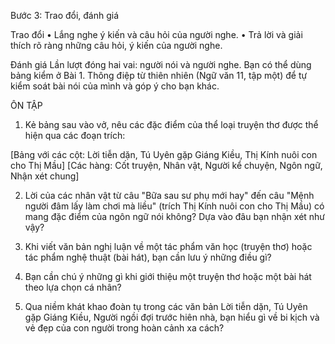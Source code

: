 Bước 3: Trao đổi, đánh giá

Trao đổi
• Lắng nghe ý kiến và câu hỏi của người nghe.
• Trả lời và giải thích rõ ràng những câu hỏi, ý kiến của người nghe.

Đánh giá
Lần lượt đóng hai vai: người nói và người nghe. Bạn có thể dùng bảng kiểm ở Bài 1. Thông điệp từ thiên nhiên (Ngữ văn 11, tập một) để tự kiểm soát bài nói của mình và góp ý cho bạn khác.

ÔN TẬP

1. Kẻ bảng sau vào vở, nêu các đặc điểm của thể loại truyện thơ được thể hiện qua các đoạn trích:

[Bảng với các cột: Lời tiễn dặn, Tú Uyên gặp Giáng Kiều, Thị Kính nuôi con cho Thị Mầu]
[Các hàng: Cốt truyện, Nhân vật, Người kể chuyện, Ngôn ngữ, Nhận xét chung]

2. Lời của các nhân vật từ câu "Bữa sau sư phụ mới hay" đến câu "Mệnh người đâm lấy làm chơi mà liều" (trích Thị Kính nuôi con cho Thị Mầu) có mang đặc điểm của ngôn ngữ nói không? Dựa vào đâu bạn nhận xét như vậy?

3. Khi viết văn bản nghị luận về một tác phẩm văn học (truyện thơ) hoặc tác phẩm nghệ thuật (bài hát), bạn cần lưu ý những điều gì?

4. Bạn cần chú ý những gì khi giới thiệu một truyện thơ hoặc một bài hát theo lựa chọn cá nhân?

5. Qua niềm khát khao đoàn tụ trong các văn bản Lời tiễn dặn, Tú Uyên gặp Giáng Kiều, Người ngồi đợi trước hiên nhà, bạn hiểu gì về bi kịch và vẻ đẹp của con người trong hoàn cảnh xa cách?
